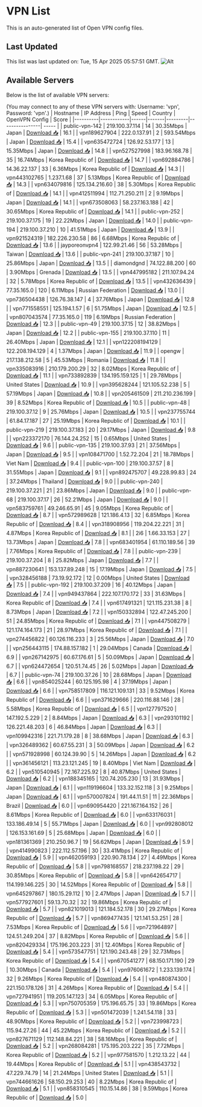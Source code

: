 # VPN List

This is an auto-generated list of Open VPN config files.

## Last Updated

This list was last updated on: Tue, 15 Apr 2025 05:57:51 GMT.
![Alt](https://repobeats.axiom.co/api/embed/186b98318ef1479477931607c1ad7d823f12451f.svg "Repobeats analytics image")

## Available Servers

Below is the list of available VPN servers:

(You may connect to any of these VPN servers with: Username: 'vpn', Password: 'vpn'.)
| Hostname | IP Address | Ping | Speed | Country | OpenVPN Config | Score |
|----------|------------|------|-------|---------|----------------| ----- |
| public-vpn-142 | 219.100.37.114 | 14 | 30.35Mbps | Japan | [Download 📥](./configs/server_0_JP.ovpn) | 16.1 |
| vpn189627904 | 222.0.137.91 | 2 | 593.54Mbps | Japan | [Download 📥](./configs/server_1_JP.ovpn) | 15.4 |
| vpn635472724 | 126.92.53.177 | 13 | 15.35Mbps | Japan | [Download 📥](./configs/server_2_JP.ovpn) | 14.8 |
| vpn527527998 | 183.96.168.78 | 35 | 16.74Mbps | Korea Republic of | [Download 📥](./configs/server_3_KR.ovpn) | 14.7 |
| vpn692884786 | 14.36.22.137 | 33 | 6.36Mbps | Korea Republic of | [Download 📥](./configs/server_4_KR.ovpn) | 14.3 |
| vpn443102765 | 1.237.1.68 | 37 | 5.13Mbps | Korea Republic of | [Download 📥](./configs/server_5_KR.ovpn) | 14.3 |
| vpn634079816 | 125.134.216.60 | 38 | 5.30Mbps | Korea Republic of | [Download 📥](./configs/server_6_KR.ovpn) | 14.1 |
| vpn412511994 | 112.71.250.211 | 2 | 9.19Mbps | Japan | [Download 📥](./configs/server_7_JP.ovpn) | 14.1 |
| vpn673508063 | 58.237.163.188 | 42 | 30.65Mbps | Korea Republic of | [Download 📥](./configs/server_8_KR.ovpn) | 14.1 |
| public-vpn-252 | 219.100.37.175 | 19 | 22.22Mbps | Japan | [Download 📥](./configs/server_9_JP.ovpn) | 14.0 |
| public-vpn-194 | 219.100.37.210 | 10 | 41.51Mbps | Japan | [Download 📥](./configs/server_10_JP.ovpn) | 13.9 |
| vpn921524319 | 182.226.230.58 | 86 | 6.68Mbps | Korea Republic of | [Download 📥](./configs/server_11_KR.ovpn) | 13.6 |
| jayporeonvpn4 | 122.99.21.46 | 56 | 53.28Mbps | Taiwan | [Download 📥](./configs/server_12_TW.ovpn) | 13.6 |
| public-vpn-241 | 219.100.37.187 | 10 | 25.86Mbps | Japan | [Download 📥](./configs/server_13_JP.ovpn) | 13.5 |
| diamondgnd | 74.122.88.200 | 60 | 3.90Mbps | Grenada | [Download 📥](./configs/server_14_GD.ovpn) | 13.5 |
| vpn447995182 | 211.107.94.24 | 32 | 5.78Mbps | Korea Republic of | [Download 📥](./configs/server_15_KR.ovpn) | 13.5 |
| vpn432636439 | 77.35.165.0 | 120 | 6.11Mbps | Russian Federation | [Download 📥](./configs/server_16_RU.ovpn) | 13.0 |
| vpn736504438 | 126.76.38.147 | 4 | 37.76Mbps | Japan | [Download 📥](./configs/server_17_JP.ovpn) | 12.8 |
| vpn771558551 | 125.194.1.57 | 6 | 51.75Mbps | Japan | [Download 📥](./configs/server_18_JP.ovpn) | 12.5 |
| vpn807043574 | 77.35.165.0 | 119 | 6.19Mbps | Russian Federation | [Download 📥](./configs/server_19_RU.ovpn) | 12.3 |
| public-vpn-49 | 219.100.37.15 | 12 | 38.82Mbps | Japan | [Download 📥](./configs/server_20_JP.ovpn) | 12.2 |
| public-vpn-155 | 219.100.37.110 | 11 | 26.40Mbps | Japan | [Download 📥](./configs/server_21_JP.ovpn) | 12.1 |
| vpn122208194129 | 122.208.194.129 | 4 | 1.37Mbps | Japan | [Download 📥](./configs/server_22_JP.ovpn) | 11.9 |
| opengw | 217.138.212.58 | 5 | 45.53Mbps | Romania | [Download 📥](./configs/server_23_RO.ovpn) | 11.8 |
| vpn335083916 | 210.179.200.29 | 32 | 8.02Mbps | Korea Republic of | [Download 📥](./configs/server_24_KR.ovpn) | 11.1 |
| vpn733892839 | 134.195.159.125 | 1 | 29.78Mbps | United States | [Download 📥](./configs/server_25_US.ovpn) | 10.9 |
| vpn395628244 | 121.105.52.238 | 5 | 57.19Mbps | Japan | [Download 📥](./configs/server_26_JP.ovpn) | 10.8 |
| vpn205461509 | 211.210.236.199 | 39 | 8.52Mbps | Korea Republic of | [Download 📥](./configs/server_27_KR.ovpn) | 10.5 |
| public-vpn-48 | 219.100.37.12 | 9 | 25.76Mbps | Japan | [Download 📥](./configs/server_28_JP.ovpn) | 10.5 |
| vpn237755744 | 61.84.17.187 | 27 | 25.19Mbps | Korea Republic of | [Download 📥](./configs/server_29_KR.ovpn) | 10.1 |
| public-vpn-219 | 219.100.37.183 | 20 | 29.17Mbps | Japan | [Download 📥](./configs/server_30_JP.ovpn) | 9.8 |
| vpn223372170 | 76.144.24.252 | 15 | 0.65Mbps | United States | [Download 📥](./configs/server_31_US.ovpn) | 9.6 |
| public-vpn-135 | 219.100.37.93 | 21 | 37.56Mbps | Japan | [Download 📥](./configs/server_32_JP.ovpn) | 9.5 |
| vpn108471700 | 1.52.72.204 | 21 | 18.78Mbps | Viet Nam | [Download 📥](./configs/server_33_VN.ovpn) | 9.4 |
| public-vpn-100 | 219.100.37.57 | 8 | 31.55Mbps | Japan | [Download 📥](./configs/server_34_JP.ovpn) | 9.1 |
| vpn892475707 | 49.228.99.83 | 24 | 37.24Mbps | Thailand | [Download 📥](./configs/server_35_TH.ovpn) | 9.0 |
| public-vpn-240 | 219.100.37.221 | 21 | 23.86Mbps | Japan | [Download 📥](./configs/server_36_JP.ovpn) | 9.0 |
| public-vpn-68 | 219.100.37.17 | 26 | 52.21Mbps | Japan | [Download 📥](./configs/server_37_JP.ovpn) | 9.0 |
| vpn583759761 | 49.246.65.91 | 45 | 9.05Mbps | Korea Republic of | [Download 📥](./configs/server_38_KR.ovpn) | 8.7 |
| vpn572989628 | 121.186.4.13 | 32 | 6.85Mbps | Korea Republic of | [Download 📥](./configs/server_39_KR.ovpn) | 8.4 |
| vpn318908956 | 119.204.22.221 | 31 | 4.87Mbps | Korea Republic of | [Download 📥](./configs/server_40_KR.ovpn) | 8.1 |
| 2i6 | 1.66.33.153 | 27 | 13.73Mbps | Japan | [Download 📥](./configs/server_41_JP.ovpn) | 7.8 |
| vpn683401954 | 61.110.189.56 | 39 | 7.76Mbps | Korea Republic of | [Download 📥](./configs/server_42_KR.ovpn) | 7.8 |
| public-vpn-239 | 219.100.37.204 | 8 | 25.82Mbps | Japan | [Download 📥](./configs/server_43_JP.ovpn) | 7.7 |
| vpn887230641 | 153.137.89.248 | 15 | 17.19Mbps | Japan | [Download 📥](./configs/server_44_JP.ovpn) | 7.5 |
| vpn328456188 | 73.19.92.172 | 12 | 0.00Mbps | United States | [Download 📥](./configs/server_45_US.ovpn) | 7.5 |
| public-vpn-192 | 219.100.37.209 | 16 | 40.12Mbps | Japan | [Download 📥](./configs/server_46_JP.ovpn) | 7.4 |
| vpn949437864 | 222.107.170.172 | 33 | 31.63Mbps | Korea Republic of | [Download 📥](./configs/server_47_KR.ovpn) | 7.4 |
| vpn617491321 | 121.115.231.38 | 8 | 8.73Mbps | Japan | [Download 📥](./configs/server_48_JP.ovpn) | 7.2 |
| vpn150332894 | 122.47.245.200 | 51 | 24.85Mbps | Korea Republic of | [Download 📥](./configs/server_49_KR.ovpn) | 7.1 |
| vpn447508279 | 121.174.164.173 | 21 | 28.97Mbps | Korea Republic of | [Download 📥](./configs/server_50_KR.ovpn) | 7.1 |
| vpn274456822 | 60.126.116.233 | 3 | 25.56Mbps | Japan | [Download 📥](./configs/server_51_JP.ovpn) | 7.0 |
| vpn256443115 | 174.88.157.182 | 1 | 29.04Mbps | Canada | [Download 📥](./configs/server_52_CA.ovpn) | 6.9 |
| vpn267142975 | 60.67.176.61 | 5 | 50.09Mbps | Japan | [Download 📥](./configs/server_53_JP.ovpn) | 6.7 |
| vpn624472654 | 120.51.74.45 | 26 | 5.02Mbps | Japan | [Download 📥](./configs/server_54_JP.ovpn) | 6.7 |
| public-vpn-74 | 219.100.37.26 | 10 | 28.68Mbps | Japan | [Download 📥](./configs/server_55_JP.ovpn) | 6.6 |
| vpn854025244 | 60.125.195.98 | 4 | 37.19Mbps | Japan | [Download 📥](./configs/server_56_JP.ovpn) | 6.6 |
| vpn758517809 | 116.121.109.131 | 33 | 9.52Mbps | Korea Republic of | [Download 📥](./configs/server_57_KR.ovpn) | 6.6 |
| vpn371629666 | 220.116.88.146 | 28 | 5.58Mbps | Korea Republic of | [Download 📥](./configs/server_58_KR.ovpn) | 6.5 |
| vpn127797520 | 147.192.5.229 | 2 | 8.84Mbps | Japan | [Download 📥](./configs/server_59_JP.ovpn) | 6.3 |
| vpn293101192 | 126.221.48.203 | 6 | 46.84Mbps | Japan | [Download 📥](./configs/server_60_JP.ovpn) | 6.3 |
| vpn109942316 | 221.71.179.28 | 8 | 38.68Mbps | Japan | [Download 📥](./configs/server_61_JP.ovpn) | 6.3 |
| vpn326489362 | 60.67.55.231 | 3 | 50.09Mbps | Japan | [Download 📥](./configs/server_62_JP.ovpn) | 6.2 |
| vpn571928998 | 60.124.39.90 | 5 | 14.26Mbps | Japan | [Download 📥](./configs/server_63_JP.ovpn) | 6.2 |
| vpn361456121 | 113.23.121.245 | 19 | 8.40Mbps | Viet Nam | [Download 📥](./configs/server_64_VN.ovpn) | 6.2 |
| vpn510540945 | 72.167.225.92 | 8 | 40.87Mbps | United States | [Download 📥](./configs/server_65_US.ovpn) | 6.2 |
| vpn188345165 | 120.74.205.230 | 13 | 31.93Mbps | Japan | [Download 📥](./configs/server_66_JP.ovpn) | 6.1 |
| vpn119196604 | 133.32.152.118 | 3 | 9.25Mbps | Japan | [Download 📥](./configs/server_67_JP.ovpn) | 6.1 |
| vpn570007824 | 191.44.11.51 | 11 | 22.36Mbps | Brazil | [Download 📥](./configs/server_68_BR.ovpn) | 6.0 |
| vpn690954420 | 221.167.164.152 | 26 | 8.61Mbps | Korea Republic of | [Download 📥](./configs/server_69_KR.ovpn) | 6.0 |
| vpn633176031 | 133.186.49.14 | 5 | 55.71Mbps | Japan | [Download 📥](./configs/server_70_JP.ovpn) | 6.0 |
| vpn992808012 | 126.153.161.69 | 5 | 25.68Mbps | Japan | [Download 📥](./configs/server_71_JP.ovpn) | 6.0 |
| vpn181361369 | 210.250.96.7 | 19 | 56.62Mbps | Japan | [Download 📥](./configs/server_72_JP.ovpn) | 5.9 |
| vpn414990823 | 222.112.57.196 | 30 | 33.41Mbps | Korea Republic of | [Download 📥](./configs/server_73_KR.ovpn) | 5.9 |
| vpn462059193 | 220.90.78.134 | 27 | 4.49Mbps | Korea Republic of | [Download 📥](./configs/server_74_KR.ovpn) | 5.8 |
| vpn798168557 | 218.237.198.22 | 29 | 30.85Mbps | Korea Republic of | [Download 📥](./configs/server_75_KR.ovpn) | 5.8 |
| vpn642654717 | 114.199.146.225 | 30 | 14.52Mbps | Korea Republic of | [Download 📥](./configs/server_76_KR.ovpn) | 5.8 |
| vpn645297867 | 180.15.29.112 | 10 | 2.47Mbps | Japan | [Download 📥](./configs/server_77_JP.ovpn) | 5.7 |
| vpn577927601 | 59.13.70.32 | 32 | 19.86Mbps | Korea Republic of | [Download 📥](./configs/server_78_KR.ovpn) | 5.7 |
| vpn821019013 | 121.184.52.178 | 30 | 29.27Mbps | Korea Republic of | [Download 📥](./configs/server_79_KR.ovpn) | 5.7 |
| vpn869477435 | 121.141.53.251 | 28 | 7.53Mbps | Korea Republic of | [Download 📥](./configs/server_80_KR.ovpn) | 5.6 |
| vpn721964897 | 124.51.249.204 | 37 | 8.82Mbps | Korea Republic of | [Download 📥](./configs/server_81_KR.ovpn) | 5.6 |
| vpn820429334 | 175.196.203.223 | 31 | 12.40Mbps | Korea Republic of | [Download 📥](./configs/server_82_KR.ovpn) | 5.4 |
| vpn573547751 | 121.190.243.48 | 29 | 32.73Mbps | Korea Republic of | [Download 📥](./configs/server_83_KR.ovpn) | 5.4 |
| vpn670541277 | 68.150.171.190 | 29 | 10.30Mbps | Canada | [Download 📥](./configs/server_84_CA.ovpn) | 5.4 |
| vpn976061672 | 1.233.139.174 | 32 | 9.26Mbps | Korea Republic of | [Download 📥](./configs/server_85_KR.ovpn) | 5.4 |
| vpn480874300 | 221.150.178.126 | 31 | 4.26Mbps | Korea Republic of | [Download 📥](./configs/server_86_KR.ovpn) | 5.4 |
| vpn727941951 | 119.205.147.123 | 34 | 6.05Mbps | Korea Republic of | [Download 📥](./configs/server_87_KR.ovpn) | 5.3 |
| vpn750705359 | 175.196.65.75 | 33 | 19.86Mbps | Korea Republic of | [Download 📥](./configs/server_88_KR.ovpn) | 5.3 |
| vpn501472039 | 1.241.54.118 | 33 | 48.90Mbps | Korea Republic of | [Download 📥](./configs/server_89_KR.ovpn) | 5.2 |
| vpn723998723 | 115.94.27.26 | 44 | 45.22Mbps | Korea Republic of | [Download 📥](./configs/server_90_KR.ovpn) | 5.2 |
| vpn827671129 | 112.148.84.221 | 38 | 58.16Mbps | Korea Republic of | [Download 📥](./configs/server_91_KR.ovpn) | 5.2 |
| vpn268084281 | 175.195.203.222 | 35 | 7.72Mbps | Korea Republic of | [Download 📥](./configs/server_92_KR.ovpn) | 5.2 |
| vpn977581570 | 1.212.13.22 | 44 | 19.44Mbps | Korea Republic of | [Download 📥](./configs/server_93_KR.ovpn) | 5.1 |
| vpn438543732 | 47.229.74.79 | 14 | 21.24Mbps | United States | [Download 📥](./configs/server_94_US.ovpn) | 5.1 |
| vpn744661626 | 58.150.29.253 | 40 | 8.22Mbps | Korea Republic of | [Download 📥](./configs/server_95_KR.ovpn) | 5.1 |
| vpn858310545 | 110.15.14.86 | 38 | 9.59Mbps | Korea Republic of | [Download 📥](./configs/server_96_KR.ovpn) | 5.0 |
